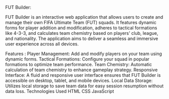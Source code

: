 FUT Builder:

FUT Builder is an interactive web application that allows users to create and manage their own FIFA Ultimate Team (FUT) squads. It features dynamic forms for player addition and modification, adheres to tactical formations like 4-3-3, and calculates team chemistry based on players' club, league, and nationality. The application aims to deliver a seamless and immersive user experience across all devices.

Features :
Player Management: Add and modify players on your team using dynamic forms.
Tactical Formations: Configure your squad in popular formations to optimize team performance.
Team Chemistry: Automatic calculation of team chemistry to enhance gameplay strategy.
Responsive Interface: A fluid and responsive user interface ensures that FUT Builder is accessible on desktop, tablet, and mobile devices.
Local Data Storage: Utilizes local storage to save team data for easy session resumption without data loss.
Technologies Used
HTML
CSS
JavaScript
